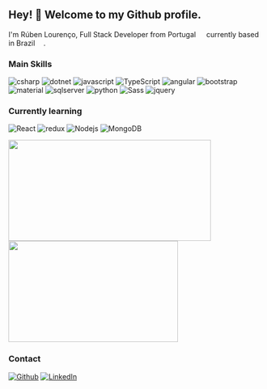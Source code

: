 ## Hey! 👋 Welcome to my Github profile.

I'm Rúben Lourenço, Full Stack Developer from Portugal <img src="https://user-images.githubusercontent.com/92398326/157738536-05a7e51c-f4ad-4b0d-8c5c-945182107fed.png" width="13"/>  currently based in Brazil <img src="https://user-images.githubusercontent.com/92398326/157738366-6cb02c21-d700-4c4a-ad41-d04d30d40cca.png" width="13" />.

<h3>Main Skills</h3>
<p>
  <img alt="csharp" src="https://img.shields.io/badge/C%23-239120?style=flat-square&logo=c-sharp&logoColor=white" />
  <img alt="dotnet" src="https://img.shields.io/badge/.NET-5C2D91?style=flat-square&logo=.net&logoColor=white" />
  <img alt="javascript" src="https://img.shields.io/badge/JavaScript-323330?style=flat-square&logo=javascript&logoColor=white" />
  <img alt="TypeScript" src="https://img.shields.io/badge/-TypeScript-007ACC?style=flat-square&logo=typescript&logoColor=white" />
  <img alt="angular" src="https://img.shields.io/badge/-Angular-DD0031?style=flat-square&logo=angular&logoColor=white" />
  <img alt="bootstrap" src="https://img.shields.io/badge/Bootstrap-563D7C?style=flat-square&logo=bootstrap&logoColor=white" />
  <img alt="material" src="https://img.shields.io/badge/Material--UI-0081CB?style=flat-square&logo=material-ui&logoColor=white" />
  <img alt="sqlserver" src="https://img.shields.io/badge/Microsoft_SQL_Server-CC2927?style=flat-square&logo=microsoft-sql-server&logoColor=white" />
  <img alt="python" src="https://img.shields.io/badge/Python-14354C?style=flat-square&logo=python&logoColor=white" />
  <img alt="Sass" src="https://img.shields.io/badge/-Sass-CC6699?style=flat-square&logo=sass&logoColor=white" />
  <img alt="jquery" src="https://img.shields.io/badge/jQuery-0769AD?style=flat-square&logo=jquery&logoColor=white" />
</p>

<h3>Currently learning</h3>
<p>
  <img alt="React" src="https://img.shields.io/badge/-React-45b8d8?style=flat-square&logo=react&logoColor=white" />
  <img alt="redux" src="https://img.shields.io/badge/-Redux-764ABC?style=flat-square&logo=redux&logoColor=white" />
  <img alt="Nodejs" src="https://img.shields.io/badge/-Nodejs-43853d?style=flat-square&logo=Node.js&logoColor=white" />
  <img alt="MongoDB" src="https://img.shields.io/badge/-MongoDB-13aa52?style=flat-square&logo=mongodb&logoColor=white" />
</p>

<p> 
  <img style="height: 200px; width: 400px" src="https://github-readme-stats-eight-theta.vercel.app/api?username=rlourenco1&show_icons=true&theme=vue-dark&include_all_commits=true&count_private=true" />
  <img style="height: 200px; width: 335px" src="https://github-readme-stats-eight-theta.vercel.app/api/top-langs/?username=rlourenco1&layout=compact&langs_count=8&theme=vue-dark"/>
</p>

<h3>Contact</h3>
<p>
  <a href="https://github.com/rlourenco1" target="_blank"><img alt="Github" src="https://img.shields.io/badge/GitHub-%2312100E.svg?&style=for-the-badge&logo=Github&logoColor=white" /></a> 
  <a href="https://www.linkedin.com/in/rubenfglourenco" target="_blank"><img alt="LinkedIn" src="https://img.shields.io/badge/linkedin-%230077B5.svg?&style=for-the-badge&logo=linkedin&logoColor=white" /></a> 
</p>
